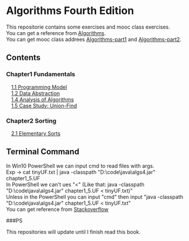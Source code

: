 # Algorithms Fourth Edition
This repositorie contains <Algorithms Fourth Edition> some exercises and mooc class exercises.</br>
You can get a reference from [Algorithms](http://algs4.cs.princeton.edu/home/).</br>
You can get mooc class addrees [Algorithms-part1](https://www.coursera.org/teach/algorithms-part1) and [Algorithms-part2](https://www.coursera.org/teach/algorithms-part2).</br>

Contents
----

### Chapter1 Fundamentals
&emsp;[1.1 Programming Model](https://github.com/SprintGhost/algorithms/tree/master/src/chapter1_1)</br>
&emsp;[1.2 Data Abstraction](https://github.com/SprintGhost/algorithms/tree/master/src/chapter1_2)</br>
&emsp;[1.4 Analysis of Algorithms](https://github.com/SprintGhost/algorithms/tree/master/src/chapter1_4)</br>
&emsp;[1.5 Case Study: Union-Find](https://github.com/SprintGhost/algorithms/tree/master/src/chapter1_5)</br>
### Chapter2 Sorting
&emsp;[2.1 Elementary Sorts](https://github.com/SprintGhost/algorithms/tree/master/src/chapter2_1)</br>

Terminal Command
----
In Win10 PowerShell we can input cmd to read files with args.</br> 
Exp -> cat tinyUF.txt | java -classpath "D:\code\java\algs4.jar" chapter1_5.UF</br>
In PowerShell we can't ues "<" (Like that:  java -classpath "D:\code\java\algs4.jar" chapter1_5.UF < tinyUF.txt)"</br>
Unless in the PowerShell you can input "cmd" then input "java -classpath "D:\code\java\algs4.jar" chapter1_5.UF < tinyUF.txt"</br>
You can get reference from [Stackoverflow](https://stackoverflow.com/questions/39503642/powershell-the-operator-is-reserved-for-future-use-in-java?noredirect=1#comment66324711_39503642)</br> 

###PS

This repositories will update until I finish read this book.</br>

